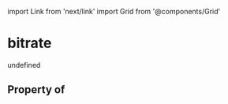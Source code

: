 import Link from 'next/link'
import Grid from '@components/Grid'

# bitrate

undefined

## Property of



